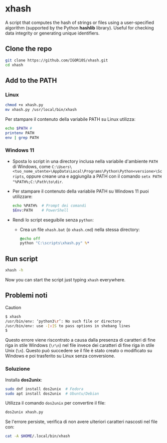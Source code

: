 # xhash

A script that computes the hash of strings or files using a user-specified algorithm (supported by the Python **hashlib** library). Useful for checking data integrity or generating unique identifiers.

## Clone the repo

```bash
git clone https://github.com/IGOR10S/xhash.git
cd xhash
```

## Add to the PATH

### Linux

```bash
chmod +x xhash.py
mv xhash.py /usr/local/bin/xhash
```

Per stampare il contenuto della variabile PATH su Linux utilizza:

```bash
echo $PATH # 
printenv PATH
env | grep PATH
```

### Windows 11

- Sposta lo script in una directory inclusa nella variabile d'ambiente `PATH` di Windows, come `C:\Users\<tuo_nome_utente>\AppData\Local\Programs\Python\Python<versione>\Scripts`, oppure creane una e aggiungila a PATH con il comando `setx PATH "%PATH%;C:\Path\to\dir`.

- Per stampare il contenuto della variabile PATH su Windows 11 puoi utilizzare:

    ```bash
    echo %PATH%  # Prompt dei comandi
    $Env:PATH    # PowerShell
    ```

- Rendi lo script eseguibile senza `python`:

    - Crea un file `xhash.bat` (o `xhash.cmd`) nella stessa directory:

        ```bat
        @echo off
        python "C:\scripts\xhash.py" %*
        ```

## Run script

```bash
xhash -h
```

Now you can start the script just typing `xhash` everywhere.

## Problemi noti

> [!CAUTION]
>
> ```bash
> $ xhash 
> /usr/bin/env: ‘python3\r’: No such file or directory
> /usr/bin/env: use -[v]S to pass options in shebang lines
> $
> ```
>
> Questo errore viene riscontrato a causa dalla presenza di caratteri di fine riga in stile Windows (`\r\n`) nel file invece dei caratteri di fine riga in stile Unix (`\n`). Questo può succedere se il file è stato creato o modificato su Windows e poi trasferito su Linux senza conversione.

### Soluzione

Installa **dos2unix**:

```bash
sudo dnf install dos2unix  # Fedora
sudo apt install dos2unix  # Ubuntu/Debian
```

Utilizza il comando `dos2unix` per convertire il file:

```bash
dos2unix xhash.py
```





Se l'errore persiste, verifica di non avere ulteriori caratteri nascosti nel file con:

```bash
cat -A $HOME/.local/bin/xhash
```

